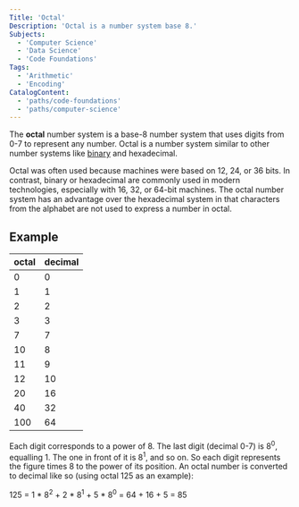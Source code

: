 ```yaml
---
Title: 'Octal' 
Description: 'Octal is a number system base 8.'
Subjects: 
  - 'Computer Science'
  - 'Data Science'
  - 'Code Foundations'
Tags: 
  - 'Arithmetic'
  - 'Encoding'
CatalogContent: 
  - 'paths/code-foundations'
  - 'paths/computer-science'
---
```


The **octal** number system is a base-8 number system that uses digits from 0-7 to represent any number. Octal is a number system similar to other number systems like [binary](https://www.codecademy.com/resources/docs/general/binary) and hexadecimal.

Octal was often used because machines were based on 12, 24, or 36 bits. In contrast, binary or hexadecimal are commonly used in modern technologies, especially with 16, 32, or 64-bit machines. The octal number system has an advantage over the hexadecimal system in that characters from the alphabet are not used to express a number in octal.

## Example

octal|decimal
---|---
0|0
1|1
2|2
3|3
7|7
10|8
11|9
12|10
20|16
40|32
100|64

Each digit corresponds to a power of 8. The last digit (decimal 0-7) is 8<sup>0</sup>, equalling 1. The one in front of it is 8<sup>1</sup>, and so on. So each digit represents the figure times 8 to the power of its position. An octal number is converted to decimal like so (using octal 125 as an example):

125 = 1 \* 8<sup>2</sup> + 2 \* 8<sup>1</sup> + 5 \* 8<sup>0</sup> = 64 + 16 + 5 = 85


